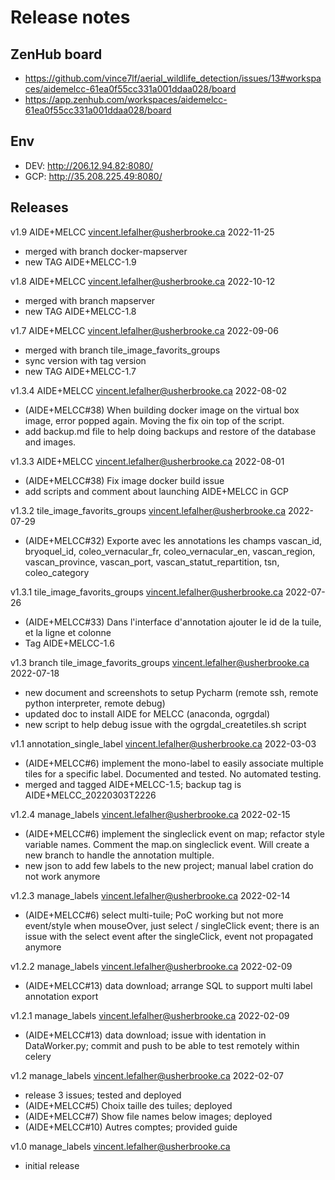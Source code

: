 # Release notes

## ZenHub board 
- https://github.com/vince7lf/aerial_wildlife_detection/issues/13#workspaces/aidemelcc-61ea0f55cc331a001ddaa028/board
- https://app.zenhub.com/workspaces/aidemelcc-61ea0f55cc331a001ddaa028/board

## Env
- DEV: http://206.12.94.82:8080/
- GCP: http://35.208.225.49:8080/

## Releases

v1.9 AIDE+MELCC vincent.lefalher@usherbrooke.ca 2022-11-25
- merged with branch docker-mapserver
- new TAG AIDE+MELCC-1.9

v1.8 AIDE+MELCC vincent.lefalher@usherbrooke.ca 2022-10-12
- merged with branch mapserver
- new TAG AIDE+MELCC-1.8

v1.7 AIDE+MELCC vincent.lefalher@usherbrooke.ca 2022-09-06
- merged with branch tile_image_favorits_groups
- sync version with tag version
- new TAG AIDE+MELCC-1.7

v1.3.4 AIDE+MELCC vincent.lefalher@usherbrooke.ca 2022-08-02 
- (AIDE+MELCC#38) When building docker image on the virtual box image, error popped again. Moving the fix oin top of the script.
- add backup.md file to help doing backups and restore of the database and images.    

v1.3.3 AIDE+MELCC vincent.lefalher@usherbrooke.ca 2022-08-01 
- (AIDE+MELCC#38) Fix image docker build issue
- add scripts and comment about launching AIDE+MELCC in GCP 

v1.3.2 tile_image_favorits_groups vincent.lefalher@usherbrooke.ca 2022-07-29 
- (AIDE+MELCC#32) Exporte avec les annotations les champs vascan_id, bryoquel_id, coleo_vernacular_fr, coleo_vernacular_en, vascan_region, vascan_province, vascan_port, vascan_statut_repartition, tsn, coleo_category

v1.3.1 tile_image_favorits_groups vincent.lefalher@usherbrooke.ca 2022-07-26 
- (AIDE+MELCC#33) Dans l'interface d'annotation ajouter le id de la tuile, et la ligne et colonne
- Tag AIDE+MELCC-1.6

v1.3 branch tile_image_favorits_groups vincent.lefalher@usherbrooke.ca 2022-07-18 
- new document and screenshots to setup Pycharm (remote ssh, remote python interpreter, remote debug)
- updated doc to install AIDE for MELCC (anaconda, ogrgdal)
- new script to help debug issue with the ogrgdal_createtiles.sh script

v1.1 annotation_single_label vincent.lefalher@usherbrooke.ca 2022-03-03
- (AIDE+MELCC#6) implement the mono-label to easily associate multiple tiles for a specific label. Documented and tested. No automated testing.  
- merged and tagged AIDE+MELCC-1.5; backup tag is AIDE+MELCC_20220303T2226 

v1.2.4 manage_labels vincent.lefalher@usherbrooke.ca 2022-02-15
- (AIDE+MELCC#6) implement the singleclick event on map; refactor style variable names. Comment the map.on singleclick event. Will create a new branch to handle the annotation multiple.
- new json to add few labels to the new project; manual label cration do not work anymore

v1.2.3 manage_labels vincent.lefalher@usherbrooke.ca 2022-02-14
- (AIDE+MELCC#6) select multi-tuile; PoC working but not more event/style when mouseOver, just select / singleClick event; there is an issue with the select event after the singleClick, event not propagated anymore

v1.2.2 manage_labels vincent.lefalher@usherbrooke.ca 2022-02-09
- (AIDE+MELCC#13) data download; arrange SQL to support multi label annotation export

v1.2.1 manage_labels vincent.lefalher@usherbrooke.ca 2022-02-09
- (AIDE+MELCC#13) data download; issue with identation in DataWorker.py; commit and push to be able to test remotely within celery

v1.2 manage_labels vincent.lefalher@usherbrooke.ca 2022-02-07
- release 3 issues; tested and deployed
- (AIDE+MELCC#5) Choix taille des tuiles; deployed
- (AIDE+MELCC#7) Show file names below images; deployed
- (AIDE+MELCC#10) Autres comptes; provided guide 

v1.0 manage_labels vincent.lefalher@usherbrooke.ca
- initial release
